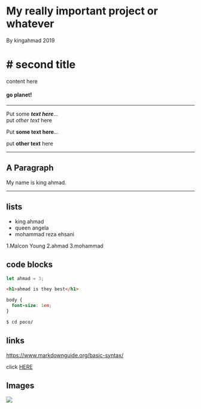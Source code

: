 # My really important project or whatever
By kingahmad 2019

# # second title
content here 


#### go planet!

---

Put some ***text here***...<br>
put _other text_ here 

Put **some text here**...

put __other text__ here


---

## A Paragraph
My name is king ahmad.

---

## lists
- king ahmad 
- queen angela 
- mohammad reza ehsani

1.Malcon Young
2.ahmad
3.mohammad

## code blocks
```js
let ahmad = 3;
```

```html
<h1>ahmad is they best</h1>
```

```CSS
body {
  font-size: 1em;
}
```

```sh
$ cd poco/
```

## links
https://www.markdownguide.org/basic-syntax/

 click [HERE](https://www.markdownguide.org/basic-syntax/)

 ## Images
 ![](../support-master/HTML-CSS/01.intro/css/03.css-reset/img/apple-logo.png)




